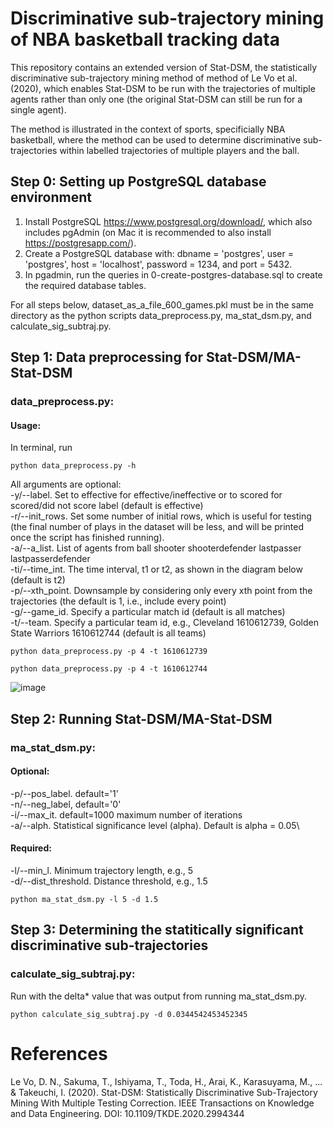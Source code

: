 # Discriminative sub-trajectory mining of NBA basketball tracking data
This repository contains an extended version of Stat-DSM, the statistically discriminative sub-trajectory mining method of method of Le Vo et al. (2020), which enables Stat-DSM to be run with the trajectories of multiple agents rather than only one (the original Stat-DSM can still be run for a single agent).

The method is illustrated in the context of sports, specificially NBA basketball, where the method can be used to determine discriminative sub-trajectories within labelled trajectories of multiple players and the ball.

## Step 0: Setting up PostgreSQL database environment
1. Install PostgreSQL https://www.postgresql.org/download/, which also includes pgAdmin (on Mac it is recommended to also install https://postgresapp.com/).
2. Create a PostgreSQL database with: dbname = 'postgres', user = 'postgres', host = 'localhost', password = 1234, and port = 5432.
3. In pgadmin, run the queries in 0-create-postgres-database.sql to create the required database tables.

For all steps below, dataset_as_a_file_600_games.pkl must be in the same directory as the python scripts data_preprocess.py, ma_stat_dsm.py, and calculate_sig_subtraj.py.

## Step 1: Data preprocessing for Stat-DSM/MA-Stat-DSM 
### data_preprocess.py:    
#### Usage:
In terminal, run 
```
python data_preprocess.py -h
```
All arguments are optional:\
  -y/--label. Set to effective for effective/ineffective or to scored for scored/did not score label (default is effective)\
  -r/--init_rows. Set some number of initial rows, which is useful for testing (the final number of plays in the dataset will be less, and will be printed once the script has finished running).\
  -a/--a_list. List of agents from ball shooter
                        shooterdefender lastpasser lastpasserdefender\
  -ti/--time_int. The time interval, t1 or t2, as shown in the diagram below (default is t2)\
  -p/--xth_point. Downsample by considering only every xth point from
                        the trajectories (the default is 1, i.e., include every
                        point)\
  -g/--game_id. Specify a particular match id (default is all matches)\
  -t/--team. Specify a particular team id, e.g., Cleveland 1610612739, Golden State Warriors 1610612744 (default is all teams)
```
python data_preprocess.py -p 4 -t 1610612739
```
```
python data_preprocess.py -p 4 -t 1610612744
```
![image](https://user-images.githubusercontent.com/29388472/173998123-ad0bade2-e42d-4261-89dd-40a4bc7834d3.png)

## Step 2: Running Stat-DSM/MA-Stat-DSM
### ma_stat_dsm.py:  
#### Optional:
-p/--pos_label. default='1'\
-n/--neg_label, default='0'\
-i/--max_it. default=1000 maximum number of iterations\
-a/--alph. Statistical significance level (alpha). Default is alpha = 0.05\
#### Required:
-l/--min_l. Minimum trajectory length, e.g., 5\
-d/--dist_threshold. Distance threshold, e.g., 1.5
```
python ma_stat_dsm.py -l 5 -d 1.5
```
## Step 3: Determining the statitically significant discriminative sub-trajectories
### calculate_sig_subtraj.py:  
Run with the delta* value that was output from running ma_stat_dsm.py.
```
python calculate_sig_subtraj.py -d 0.0344542453452345
```

# References
Le Vo, D. N., Sakuma, T., Ishiyama, T., Toda, H., Arai, K., Karasuyama, M., ... & Takeuchi, I. (2020). Stat-DSM: Statistically Discriminative Sub-Trajectory Mining With Multiple Testing Correction. IEEE Transactions on Knowledge and Data Engineering. DOI: 10.1109/TKDE.2020.2994344
